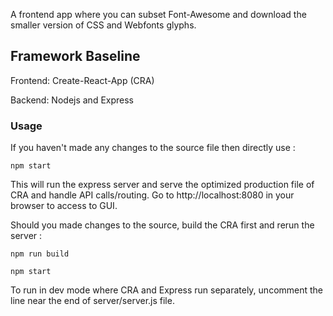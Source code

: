 A frontend app where you can subset Font-Awesome and download the smaller version of CSS and Webfonts glyphs.

## Framework Baseline

Frontend: Create-React-App (CRA)

Backend: Nodejs and Express

### Usage

If you haven't made any changes to the source file then directly use :

 `npm start`

This will run the express server and serve the optimized production file of CRA and handle API calls/routing.
Go to http://localhost:8080 in your browser to access to GUI.

Should you made changes to the source, build the CRA first and rerun the server :

 `npm run build`
 
 `npm start`
 
To run in dev mode where CRA and Express run separately, uncomment the line near the end of server/server.js file.
